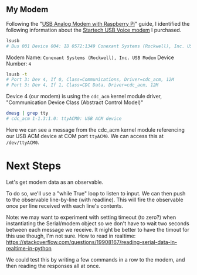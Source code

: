 ## My Modem

Following the "[USB Analog Modem with Raspberry Pi](https://iotbytes.wordpress.com/usb-analog-modem-with-raspberry-pi/)" guide, I identified the following information about the [Startech USB Voice modem](https://www.startech.com/en-ca/networking-io/usb56kemh2) I purchased.

```sh
lsusb
# Bus 001 Device 004: ID 0572:1349 Conexant Systems (Rockwell), Inc. USB Modem
```

Modem Name: `Conexant Systems (Rockwell), Inc. USB Modem`
Device Number: `4`

```sh
lsusb -t
# Port 3: Dev 4, If 0, Class=Communications, Driver=cdc_acm, 12M
# Port 3: Dev 4, If 1, Class=CDC Data, Driver=cdc_acm, 12M
```

Device 4 (our modem) is using the `cdc_acm` kernel module driver, "Communication Device Class (Abstract Control Model)"

```sh
dmesg | grep tty
# cdc_acm 1-1.3:1.0: ttyACM0: USB ACM device
```

Here we can see a message from the cdc_acm kernel module referencing our USB ACM device at COM port `ttyACM0`. We can access this at `/dev/ttyACM0`.


# Next Steps

Let's get modem data as an observable. 

To do so, we'll use a "while True" loop to listen to input. We can then push to the observable line-by-line (with readline). This will fire the observable once per line received with each line's contents. 

Note: we may want to experiment with setting timeout (to zero?) when instantiating the Serial/modem object so we don't have to wait two seconds between each message we receive. It might be better to have the timout for this use though, I'm not sure.
How to read in realtime: https://stackoverflow.com/questions/19908167/reading-serial-data-in-realtime-in-python

We could test this by writing a few commands in a row to the modem, and then reading the responses all at once. 